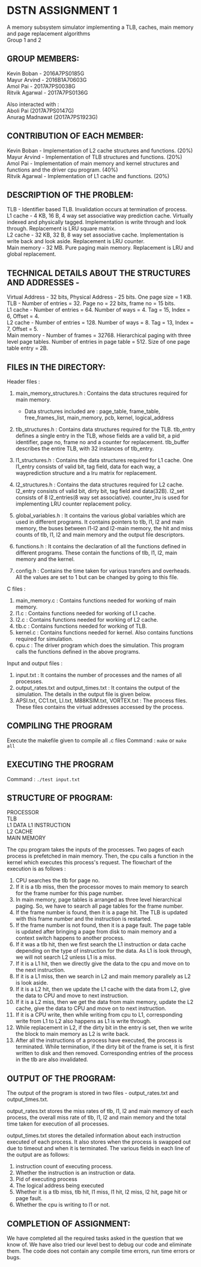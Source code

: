# DSTN ASSIGNMENT 1
A memory subsystem simulator implementing a TLB, caches, main memory and page replacement algorithms <br/>
Group 1 and 2

## GROUP MEMBERS:
Kevin Boban - 2016A7PS0185G </br>
Mayur Arvind - 2016B1A70603G <br/>
Amol Pai - 2017A7PS0038G <br/>
Ritvik Agarwal - 2017A7PS0136G <br/>

Also interacted with : </br>
Aboli Pai (2017A7PS0147G) <br/>
Anurag Madnawat (2017A7PS1923G) <br/>

## CONTRIBUTION OF EACH MEMBER:
Kevin Boban - Implementation of L2 cache structures and functions. (20%) <br/>
Mayur Arvind - Implementation of TLB structures and functions. (20%) <br/>
Amol Pai - Implementation of main memory and kernel structures and functions and the driver cpu program. (40%) <br/>
Ritvik Agarwal - Implementation of L1 cache and functions. (20%) <br/>

## DESCRIPTION OF THE PROBLEM:
TLB - Identifier based TLB. Invalidation occurs at termination of process. <br/>
L1 cache - 4 KB, 16 B, 4 way set associative way prediction cache. Virtually indexed and physically tagged. Implementation is write through and look through. Replacement is LRU square matrix. <br/>
L2 cache - 32 KB, 32 B, 8 way set associative cache. Implementation is write back and look aside. Replacement is LRU counter. <br/>
Main memory - 32 MB. Pure paging main memory. Replacement is LRU and global replacement. <br/>

## TECHNICAL DETAILS ABOUT THE STRUCTURES AND ADDRESSES -
Virtual Address - 32 bits, Physical Address - 25 bits. One page size = 1 KB. <br/>
TLB - Number of entries = 32. Page no = 22 bits, frame no = 15 bits. <br/>
L1 cache - Number of entries = 64. Number of ways = 4. Tag = 15, Index = 6, Offset = 4. <br/>
L2 cache - Number of entries = 128. Number of ways = 8. Tag = 13, Index = 7, Offset = 5. <br/>
Main memory - Number of frames = 32768. Hierarchical paging with three level page tables. Number of entries in page table = 512. Size of one page table entry = 2B.

## FILES IN THE DIRECTORY:

 Header files : 

1. main_memory_structures.h : Contains the data structures required for main memory. 
   - Data structures included are : page_table, frame_table, free_frames_list, main_memory, pcb, kernel, logical_address 

2. tlb_structures.h : Contains data structures required for the TLB. tlb_entry defines a single entry in the TLB, whose fields are a valid bit, a pid identifier, page no, frame no and a counter for replacement. tlb_buffer describes the entire TLB, with 32 instances of tlb_entry.

3. l1_structures.h : Contains the data structures required for L1 cache. One l1_entry consists of valid bit, tag field, data for each way, a wayprediction structure and a lru matrix for replacement.

4. l2_structures.h : Contains the data structures required for L2 cache. l2_entry consists of valid bit, dirty bit, tag field and data(32B). l2_set consists of 8 l2_entries(8 way set associative). counter_lru is used for implementing LRU counter replacement policy.

5. global_variables.h : It contains the various global variables which are used in different programs. It contains pointers to tlb, l1, l2 and main memory, the buses between l1-l2 and l2-main memory, the hit and miss counts of tlb, l1, l2 and main memory and the output file descriptors.

6. functions.h : It contains the declaration of all the functions defined in different programs. These contain the functions of tlb, l1, l2, main memory and the kernel.

7. config.h : Contains the time taken for various transfers and overheads. All the values are set to 1 but can be changed by going to this file.

 C files : 

1. main_memory.c : Contains functions needed for working of main memory. <br/>
2. l1.c : Contains functions needed for working of L1 cache. <br/>
3. l2.c : Contains functions needed for working of L2 cache. <br/>
4. tlb.c : Contains functions needed for working of TLB. <br/>
5. kernel.c : Contains functions needed for kernel. Also contains functions required for simulation. <br/>
6. cpu.c : The driver program which does the simulation. This program calls the functions defined in the above programs. 

 Input and output files :

1. input.txt : It contains the number of processes and the names of all processes. <br/>
2. output_rates.txt and output_times.txt : It contains the output of the simulation. The details in the output file is given below. <br/>
3. APSI.txt, CC1.txt, LI.txt, M88KSIM.txt, VORTEX.txt : The process files. These files contains the virtual addresses accessed by the process. <br/>


## COMPILING THE PROGRAM
Execute the makefile given to compile all .c files
Command : `make` or `make all`

## EXECUTING THE PROGRAM
Command : `./test input.txt`

## STRUCTURE OF PROGRAM:
   PROCESSOR <br/>
   TLB <br/>
L1 DATA		L1 INSTRUCTION <br/>
   L2 CACHE <br/>
   MAIN MEMORY <br/>
	
The cpu program takes the inputs of the processes. Two pages of each process is prefetched in main memory. Then, the cpu calls a function in the kernel which executes this process's request.
The flowchart of the execution is as follows :
1. CPU searches the tlb for page no.
2. If it is a tlb miss, then the processor moves to main memory to search for the frame number for this page number.
3. In main memory, page tables is arranged as three level hierarchical paging. So, we have to search all page tables for the frame number. 
4. If the frame number is found, then it is a page hit. The TLB is updated with this frame number and the instruction is restarted.
5. If the frame number is not found, then it is a page fault. The page table is updated after bringing a page from disk to main memory and a context switch happens to another process.
6. If it was a tlb hit, then we first search the L1 instruction or data cache depending on the type of instruction for the data. As L1 is look through, we will not search L2 unless L1 is a miss.
7. If it is a L1 hit, then we directly give the data to the cpu and move on to the next instruction.
8. If it is a L1 miss, then we search in L2 and main memory parallely as L2 is look aside. 
9. If it is a L2 hit, then we update the L1 cache with the data from L2, give the data to CPU and move to next instruction.
10. If it is a L2 miss, then we get the data from main memory, update the L2 cache, give the data to CPU and move on to next instruction.
11. If it is a CPU write, then while writing from cpu to L1, corresponding write from L1 to L2 also happens as L1 is write through.
12. While replacement in L2, if the dirty bit in the entry is set, then we write the block to main memory as L2 is write back.
13. After all the instructions of a process have executed, the process is terminated. While termination, if the dirty bit of the frame is set, it is first written to disk and then removed. Corresponding entries of the process in the tlb are also invalidated.

## OUTPUT OF THE PROGRAM:
The output of the program is stored in two files - output_rates.txt and output_times.txt. 

output_rates.txt stores the miss rates of tlb, l1, l2 and main memory of each process, the overall miss rate of tlb, l1, l2 and main memory and the total time taken for execution of all processes.

output_times.txt stores the detailed information about each instruction executed of each process. It also stores when the process is swapped out due to timeout and when it is terminated. The various fields in each line of the output are as follows:
1. instruction count of executing process.
2. Whether the instruction is an instruction or data.
3. Pid of executing process
4. The logical address being executed
5. Whether it is a tlb miss, tlb hit, l1 miss, l1 hit, l2 miss, l2 hit, page hit or page fault.
6. Whether the cpu is writing to l1 or not.

## COMPLETION OF ASSIGNMENT:
We have completed all the required tasks asked in the question that we know of. 
We have also tried our level best to debug our code and eliminate them.
The code does not contain any compile time errors, run time errors or bugs.
